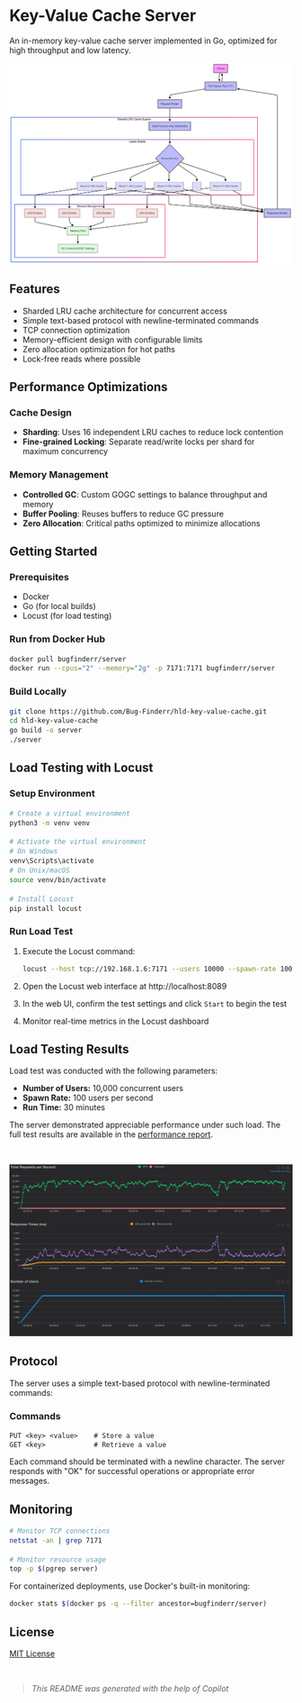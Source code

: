 # Key-Value Cache Server

An in-memory key-value cache server implemented in Go, optimized for high throughput and low latency.

![System Architecture](./assets/architecture.png)

## Features

- Sharded LRU cache architecture for concurrent access
- Simple text-based protocol with newline-terminated commands
- TCP connection optimization
- Memory-efficient design with configurable limits
- Zero allocation optimization for hot paths
- Lock-free reads where possible

## Performance Optimizations

### Cache Design

- **Sharding**: Uses 16 independent LRU caches to reduce lock contention
- **Fine-grained Locking**: Separate read/write locks per shard for maximum concurrency

### Memory Management

- **Controlled GC**: Custom GOGC settings to balance throughput and memory
- **Buffer Pooling**: Reuses buffers to reduce GC pressure
- **Zero Allocation**: Critical paths optimized to minimize allocations

## Getting Started

### Prerequisites

- Docker
- Go (for local builds)
- Locust (for load testing)

### Run from Docker Hub

```bash
docker pull bugfinderr/server
docker run --cpus="2" --memory="2g" -p 7171:7171 bugfinderr/server
```

### Build Locally

```bash
git clone https://github.com/Bug-Finderr/hld-key-value-cache.git
cd hld-key-value-cache
go build -o server
./server
```

## Load Testing with Locust

### Setup Environment

```bash
# Create a virtual environment
python3 -m venv venv

# Activate the virtual environment
# On Windows
venv\Scripts\activate
# On Unix/macOS
source venv/bin/activate

# Install Locust
pip install locust
```

### Run Load Test

1. Execute the Locust command:

   ```bash
   locust --host tcp://192.168.1.6:7171 --users 10000 --spawn-rate 100 --run-time 30m
   ```

2. Open the Locust web interface at http://localhost:8089

3. In the web UI, confirm the test settings and click `Start` to begin the test

4. Monitor real-time metrics in the Locust dashboard

## Load Testing Results

Load test was conducted with the following parameters:

- **Number of Users:** 10,000 concurrent users
- **Spawn Rate:** 100 users per second
- **Run Time:** 30 minutes

The server demonstrated appreciable performance under such load. The full test results are available in the [performance report](./assets/report.html).

<br />

![Performance Graph](./assets/performance_graph.png)

## Protocol

The server uses a simple text-based protocol with newline-terminated commands:

### Commands

```shell
PUT <key> <value>    # Store a value
GET <key>            # Retrieve a value
```

Each command should be terminated with a newline character. The server responds with "OK" for successful operations or appropriate error messages.

## Monitoring

```bash
# Monitor TCP connections
netstat -an | grep 7171

# Monitor resource usage
top -p $(pgrep server)
```

For containerized deployments, use Docker's built-in monitoring:

```bash
docker stats $(docker ps -q --filter ancestor=bugfinderr/server)
```

## License

[MIT License](LICENSE)

<br />

> _This README was generated with the help of Copilot_
